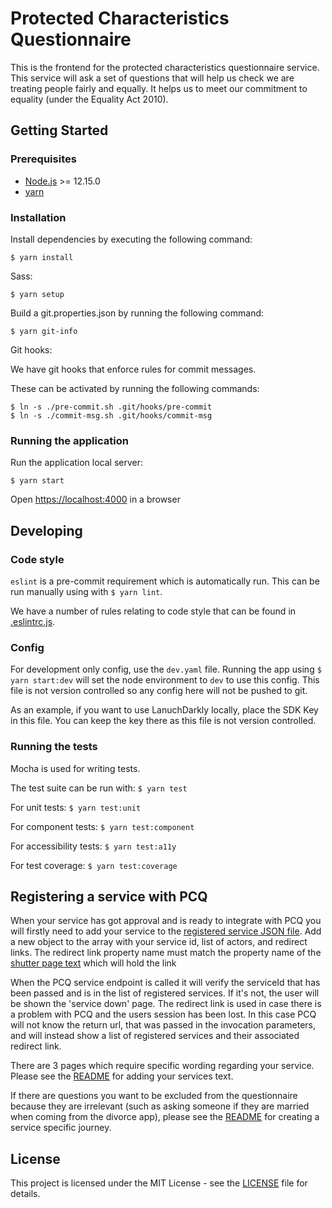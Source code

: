 # Protected Characteristics Questionnaire

This is the frontend for the protected characteristics questionnaire service. This service will ask a set of questions that will help us check we are treating people fairly and equally. It helps us to meet our commitment to equality (under the Equality Act 2010). 

## Getting Started

### Prerequisites

- [Node.js](nodejs.org) >= 12.15.0
- [yarn](yarnpkg.com)

### Installation

Install dependencies by executing the following command:
```
$ yarn install
```

Sass:
```
$ yarn setup
```

Build a git.properties.json by running the following command:
```
$ yarn git-info
```

Git hooks:

We have git hooks that enforce rules for commit messages.

These can be activated by running the following commands:
```
$ ln -s ./pre-commit.sh .git/hooks/pre-commit
$ ln -s ./commit-msg.sh .git/hooks/commit-msg
```

### Running the application

Run the application local server:
```
$ yarn start
```

Open [https://localhost:4000](https://localhost:4000) in a browser

## Developing

### Code style

`eslint` is a pre-commit requirement which is automatically run. This can be run manually using with `$ yarn lint`.

We have a number of rules relating to code style that can be found in [.eslintrc.js](.eslintrc.js).

### Config

For development only config, use the `dev.yaml` file. Running the app using `$ yarn start:dev` will set the node environment to `dev` to use this config.
This file is not version controlled so any config here will not be pushed to git.

As an example, if you want to use LanuchDarkly locally, place the SDK Key in this file. You can keep the key there as this file is not version controlled.

### Running the tests

Mocha is used for writing tests.

The test suite can be run with:
`$ yarn test`

For unit tests:
`$ yarn test:unit`

For component tests:
`$ yarn test:component`

For accessibility tests:
`$ yarn test:a11y`

For test coverage:
`$ yarn test:coverage`

## Registering a service with PCQ

When your service has got approval and is ready to integrate with PCQ 
you will firstly need to add your service to the [registered service JSON file](app/registeredServices.json).
Add a new object to the array with your service id, list of actors, and redirect links. 
The redirect link property name must match the property name of the [shutter page text](app/resources/en/translation/shutterpage.json) which will hold the link 

When the PCQ service endpoint is called it will verify the serviceId that has been passed and is in the list of registered services. If it's not, the user will be shown the 'service down' page. 
The redirect link is used in case there is a problem with PCQ and the users session has been lost. In this case PCQ will not know the return url, that was passed in the invocation parameters, and will instead show a list of registered services and their associated redirect link. 

There are 3 pages which require specific wording regarding your service. 
Please see the [README](app/resources/en/translation/variable/README.md) for adding your services text.

If there are questions you want to be excluded from the questionnaire because they are irrelevant (such as asking someone if they are married when coming from the divorce app), 
please see the [README](app/journeys/README.md) for creating a service specific journey.



## License

This project is licensed under the MIT License - see the [LICENSE](LICENSE.md) file for details.

